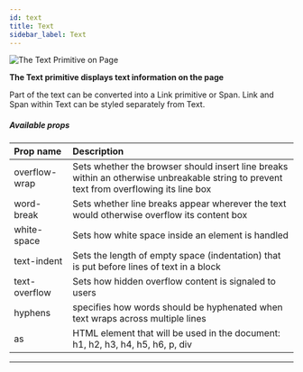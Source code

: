 ```yaml
---
id: text
title: Text
sidebar_label: Text
---
```


![The Text Primitive on Page](/scr/primitives-text.png)

**The Text primitive displays text information on the page**

Part of the text can be converted into a Link primitive or Span. Link and Span within Text can be styled separately from Text.

##### Available props

| Prop name     | Description                                                                                                                             |
| :------------ | :-------------------------------------------------------------------------------------------------------------------------------------- |
| overflow-wrap | Sets whether the browser should insert line breaks within an otherwise unbreakable string to prevent text from overflowing its line box |
| word-break    | Sets whether line breaks appear wherever the text would otherwise overflow its content box                                              |
| white-space   | Sets how white space inside an element is handled                                                                                       |
| text-indent   | Sets the length of empty space (indentation) that is put before lines of text in a block                                                |
| text-overflow | Sets how hidden overflow content is signaled to users                                                                                   |
| hyphens       | specifies how words should be hyphenated when text wraps across multiple lines                                                          |
| as            | HTML element that will be used in the document: h1, h2, h3, h4, h5, h6, p, div                                                          |

---
